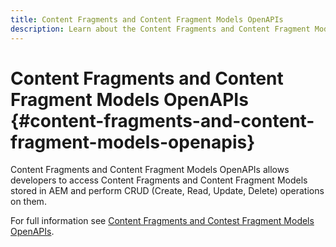 ```yaml
---
title: Content Fragments and Content Fragment Models OpenAPIs
description: Learn about the Content Fragments and Content Fragment Models OpenAPIs.
---
```

# Content Fragments and Content Fragment Models OpenAPIs {#content-fragments-and-content-fragment-models-openapis}

Content Fragments and Content Fragment Models OpenAPIs allows developers to access Content Fragments and Content Fragment Models stored in AEM and perform CRUD (Create, Read, Update, Delete) operations on them.

For full information see [Content Fragments and Contest Fragment Models OpenAPIs](https://developer.adobe.com/experience-cloud/experience-manager-apis/api/stable/sites/).
